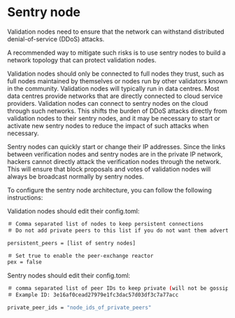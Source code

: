 <!---
order: 3
--->

# Sentry node

Validation nodes need to ensure that the network can withstand distributed denial-of-service (DDoS) attacks.

A recommended way to mitigate such risks is to use sentry nodes to build a network topology that can protect validation nodes.

Validation nodes should only be connected to full nodes they trust, such as full nodes maintained by themselves or nodes run by other validators known in the community. Validation nodes will typically run in data centres. Most data centres provide networks that are directly connected to cloud service providers. Validation nodes can connect to sentry nodes on the cloud through such networks. This shifts the burden of DDoS attacks directly from validation nodes to their sentry nodes, and it may be necessary to start or activate new sentry nodes to reduce the impact of such attacks when necessary.

Sentry nodes can quickly start or change their IP addresses. Since the links between verification nodes and sentry nodes are in the private IP network, hackers cannot directly attack the verification nodes through the network. This will ensure that block proposals and votes of validation nodes will always be broadcast normally by sentry nodes.

To configure the sentry node architecture, you can follow the following instructions:

Validation nodes should edit their config.toml:

```bash
＃ Comma separated list of nodes to keep persistent connections
＃ Do not add private peers to this list if you do not want them advertised

persistent_peers = [list of sentry nodes]

＃ Set true to enable the peer-exchange reactor
pex = false
```

Sentry nodes should edit their config.toml:

```bash
＃ comma separated list of peer IDs to keep private (will not be gossiped to other peers)
＃ Example ID: 3e16af0cead27979e1fc3dac57d03df3c7a77acc

private_peer_ids = "node_ids_of_private_peers"
```

